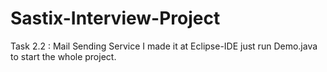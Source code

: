 # Sastix-Interview-Project

Task 2.2 : Mail Sending Service
I made it at Eclipse-IDE just run Demo.java to start the whole project.
